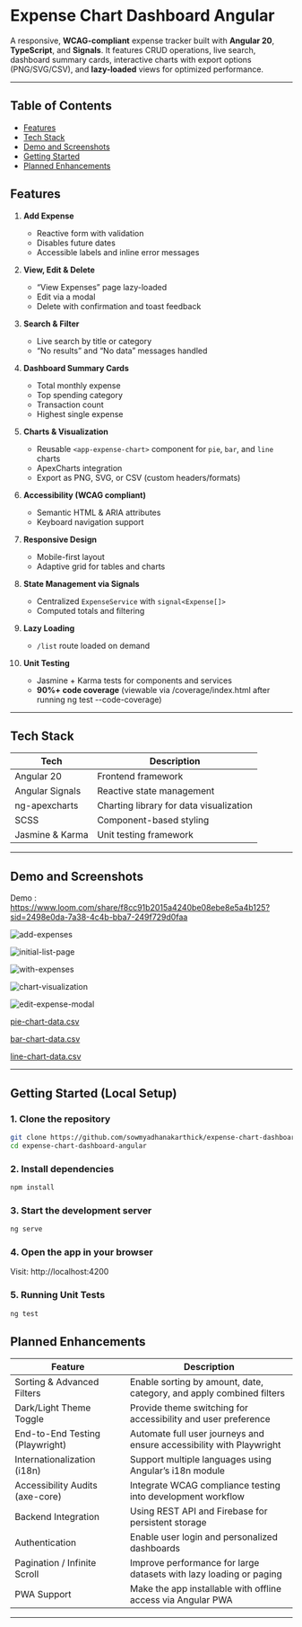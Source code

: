# Expense Chart Dashboard Angular

A responsive, **WCAG-compliant** expense tracker built with **Angular 20**, **TypeScript**, and **Signals**. It features CRUD operations, live search, dashboard summary cards, interactive charts with export options (PNG/SVG/CSV), and **lazy-loaded** views for optimized performance.

---

## Table of Contents

- [Features](#features)
- [Tech Stack](#tech-stack)
- [Demo and Screenshots](#demo-and-screenshots)
- [Getting Started](#getting-started-local-setup)
- [Planned Enhancements](#planned-enhancements)

## Features

1. **Add Expense**  
   - Reactive form with validation  
   - Disables future dates  
   - Accessible labels and inline error messages

2. **View, Edit & Delete**  
   - “View Expenses” page lazy-loaded  
   - Edit via a modal  
   - Delete with confirmation and toast feedback

3. **Search & Filter**  
   - Live search by title or category  
   - “No results” and “No data” messages handled

4. **Dashboard Summary Cards**  
   - Total monthly expense  
   - Top spending category  
   - Transaction count  
   - Highest single expense

5. **Charts & Visualization**  
   - Reusable `<app-expense-chart>` component for `pie`, `bar`, and `line` charts  
   - ApexCharts integration  
   - Export as PNG, SVG, or CSV (custom headers/formats)

6. **Accessibility (WCAG compliant)**  
   - Semantic HTML & ARIA attributes  
   - Keyboard navigation support  

7. **Responsive Design**  
   - Mobile-first layout  
   - Adaptive grid for tables and charts

8. **State Management via Signals**  
   - Centralized `ExpenseService` with `signal<Expense[]>`  
   - Computed totals and filtering

9. **Lazy Loading**  
   - `/list` route loaded on demand

10. **Unit Testing**  
    - Jasmine + Karma tests for components and services
    - **90%+ code coverage** (viewable via /coverage/index.html after running ng test --code-coverage)

---

## Tech Stack

| Tech             | Description                     |
|------------------|---------------------------------|
| Angular 20       | Frontend framework              |
| Angular Signals  | Reactive state management       |
| ng-apexcharts    | Charting library for data visualization   |
| SCSS             | Component-based styling         |
| Jasmine & Karma  | Unit testing framework          |

---

## Demo and Screenshots

Demo : https://www.loom.com/share/f8cc91b2015a4240be08ebe8e5a4b125?sid=2498e0da-7a38-4c4b-bba7-249f729d0faa

![add-expenses](https://github.com/user-attachments/assets/7952165f-a793-4deb-bd65-61cad167c9b8)

![initial-list-page](https://github.com/user-attachments/assets/733a4492-9818-4438-a4f6-26da908554de)

![with-expenses](https://github.com/user-attachments/assets/c2f48cd6-54c1-45f0-a3d8-eeedd89cb992)

![chart-visualization](https://github.com/user-attachments/assets/c2ebceac-21a1-41e0-a948-351509f86973)

![edit-expense-modal](https://github.com/user-attachments/assets/36a42173-69b2-403b-9b8f-933f85a267be)

[pie-chart-data.csv](https://github.com/user-attachments/files/20877593/pie-chart-data.csv)

[bar-chart-data.csv](https://github.com/user-attachments/files/20877600/bar-chart-data.csv)

[line-chart-data.csv](https://github.com/user-attachments/files/20877605/line-chart-data.csv)

---

## Getting Started (Local Setup)

### 1. Clone the repository

```bash
git clone https://github.com/sowmyadhanakarthick/expense-chart-dashboard-angular.git
cd expense-chart-dashboard-angular
```

### 2. Install dependencies

```bash
npm install
```

### 3. Start the development server

```bash
ng serve
```

### 4. Open the app in your browser

Visit:
http://localhost:4200

### 5. Running Unit Tests

```bash
ng test
```

## Planned Enhancements

| Feature                             | Description                                                                |
|-------------------------------------|----------------------------------------------------------------------------|
| Sorting & Advanced Filters          | Enable sorting by amount, date, category, and apply combined filters       |
| Dark/Light Theme Toggle             | Provide theme switching for accessibility and user preference              |
| End-to-End Testing (Playwright)     | Automate full user journeys and ensure accessibility with Playwright       |
| Internationalization (i18n)         | Support multiple languages using Angular’s i18n module                     |
| Accessibility Audits (axe-core)     | Integrate WCAG compliance testing into development workflow                |
| Backend Integration                 | Using REST API and Firebase for persistent storage                         |
| Authentication                      | Enable user login and personalized dashboards                              |
| Pagination / Infinite Scroll        | Improve performance for large datasets with lazy loading or paging         |
| PWA Support                         | Make the app installable with offline access via Angular PWA               |

---
